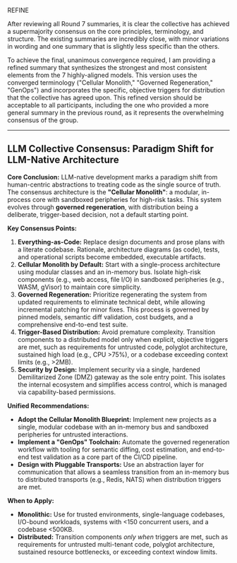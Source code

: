 REFINE

After reviewing all Round 7 summaries, it is clear the collective has achieved a supermajority consensus on the core principles, terminology, and structure. The existing summaries are incredibly close, with minor variations in wording and one summary that is slightly less specific than the others.

To achieve the final, unanimous convergence required, I am providing a refined summary that synthesizes the strongest and most consistent elements from the 7 highly-aligned models. This version uses the converged terminology ("Cellular Monolith," "Governed Regeneration," "GenOps") and incorporates the specific, objective triggers for distribution that the collective has agreed upon. This refined version should be acceptable to all participants, including the one who provided a more general summary in the previous round, as it represents the overwhelming consensus of the group.

---

## LLM Collective Consensus: Paradigm Shift for LLM-Native Architecture

**Core Conclusion:**
LLM-native development marks a paradigm shift from human-centric abstractions to treating code as the single source of truth. The consensus architecture is the **"Cellular Monolith"**: a modular, in-process core with sandboxed peripheries for high-risk tasks. This system evolves through **governed regeneration**, with distribution being a deliberate, trigger-based decision, not a default starting point.

**Key Consensus Points:**
1.  **Everything-as-Code:** Replace design documents and prose plans with a literate codebase. Rationale, architecture diagrams (as code), tests, and operational scripts become embedded, executable artifacts.
2.  **Cellular Monolith by Default:** Start with a single-process architecture using modular classes and an in-memory bus. Isolate high-risk components (e.g., web access, file I/O) in sandboxed peripheries (e.g., WASM, gVisor) to maintain core simplicity.
3.  **Governed Regeneration:** Prioritize regenerating the system from updated requirements to eliminate technical debt, while allowing incremental patching for minor fixes. This process is governed by pinned models, semantic diff validation, cost budgets, and a comprehensive end-to-end test suite.
4.  **Trigger-Based Distribution:** Avoid premature complexity. Transition components to a distributed model only when explicit, objective triggers are met, such as requirements for untrusted code, polyglot architecture, sustained high load (e.g., CPU >75%), or a codebase exceeding context limits (e.g., >2MB).
5.  **Security by Design:** Implement security via a single, hardened Demilitarized Zone (DMZ) gateway as the sole entry point. This isolates the internal ecosystem and simplifies access control, which is managed via capability-based permissions.

**Unified Recommendations:**
- **Adopt the Cellular Monolith Blueprint:** Implement new projects as a single, modular codebase with an in-memory bus and sandboxed peripheries for untrusted interactions.
- **Implement a "GenOps" Toolchain:** Automate the governed regeneration workflow with tooling for semantic diffing, cost estimation, and end-to-end test validation as a core part of the CI/CD pipeline.
- **Design with Pluggable Transports:** Use an abstraction layer for communication that allows a seamless transition from an in-memory bus to distributed transports (e.g., Redis, NATS) when distribution triggers are met.

**When to Apply:**
- **Monolithic:** Use for trusted environments, single-language codebases, I/O-bound workloads, systems with <150 concurrent users, and a codebase <500KB.
- **Distributed:** Transition components *only when* triggers are met, such as requirements for untrusted multi-tenant code, polyglot architecture, sustained resource bottlenecks, or exceeding context window limits.